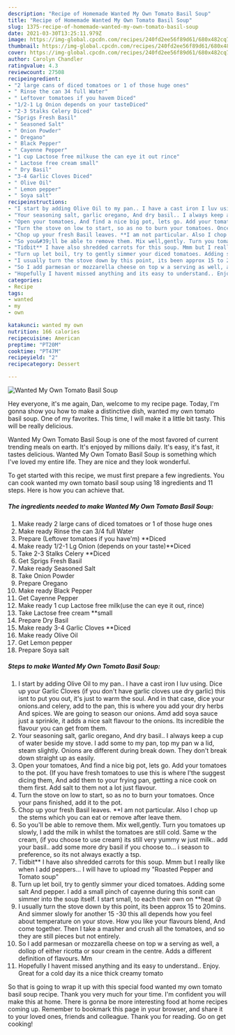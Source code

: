 ```yaml
---
description: "Recipe of Homemade Wanted My Own Tomato Basil Soup"
title: "Recipe of Homemade Wanted My Own Tomato Basil Soup"
slug: 1375-recipe-of-homemade-wanted-my-own-tomato-basil-soup
date: 2021-03-30T13:25:11.979Z
image: https://img-global.cpcdn.com/recipes/240fd2ee56f89d61/680x482cq70/wanted-my-own-tomato-basil-soup-recipe-main-photo.jpg
thumbnail: https://img-global.cpcdn.com/recipes/240fd2ee56f89d61/680x482cq70/wanted-my-own-tomato-basil-soup-recipe-main-photo.jpg
cover: https://img-global.cpcdn.com/recipes/240fd2ee56f89d61/680x482cq70/wanted-my-own-tomato-basil-soup-recipe-main-photo.jpg
author: Carolyn Chandler
ratingvalue: 4.3
reviewcount: 27508
recipeingredient:
- "2 large cans of diced tomatoes or 1 of those huge ones"
- " Rinse the can 34 full Water"
- " Leftover tomatoes if you havem Diced"
- "1/2-1 Lg Onion depends on your tasteDiced"
- "2-3 Stalks Celery Diced"
- "Sprigs Fresh Basil"
- " Seasoned Salt"
- " Onion Powder"
- " Oregano"
- " Black Pepper"
- " Cayenne Pepper"
- "1 cup Lactose free milkuse the can eye it out rince"
- " Lactose free cream small"
- " Dry Basil"
- "3-4 Garlic Cloves Diced"
- " Olive Oil"
- " Lemon pepper"
- " Soya salt"
recipeinstructions:
- "I start by adding Olive Oil to my pan.. I have a cast iron I luv using. Dice up your Garlic Cloves (if you don&#39;t have garlic cloves use dry garlic) this isnt to put you out, it&#39;s just to warm the soul. And in that case, dice your onions.and celery, add to the pan, this is where you add your dry herbs And spices. We are going to season our onions. Amd add soya sauce just a sprinkle, it adds a nice salt flavour to the onions. Its incredible the flavour you can get from them."
- "Your seasoning salt, garlic oregano, And dry basil.. I always keep a cup of water beside my stove. I add some to my pan, top my pan w a lid, steam slightly. Onions are different during break down. They don&#39;t break down straight up as easily."
- "Open your tomatoes, And find a nice big pot, lets go. Add your tomatoes to the pot. (If you have fresh tomatoes to use this is where I&#39;the suggest dicing them, And add them to your frying pan, getting a nice cook on them first. Add salt to them not a lot just flavour."
- "Turn the stove on low to start, so as no to burn your tomatoes. Once your pans finished, add it to the pot."
- "Chop up your fresh Basil leaves. **I am not particular. Also I chop up the stems which you can eat or remove after leave them."
- "So you&#39;ll be able to remove them. Mix well,gently. Turn you tomatoes up slowly, I add the milk in whilst the tomatoes are still cold. Same w the cream, (if you choose to use cream) its still very yummy w just milk.. add your basil.. add some more dry basil if you choose to... i season to preference, so its not always exactly a tsp."
- "Tidbit** I have also shredded carrots for this soup. Mmm but I really like when I add peppers... I will have to upload my &#34;Roasted Pepper and Tomato soup&#34;"
- "Turn up let boil, try to gently simmer your diced tomatoes. Adding some salt And pepper. I add a small pinch of cayenne during this sonit can simmer into the soup itself. I start small, to each their own on **heat 😜"
- "I usually turn the stove down by this point, its been approx 15 to 20mins. And simmer slowly for another 15 -30 this all depends how you feel about temperature on your stove. How you like your flavours blend, And come together. Then I take a masher and crush all the tomatoes, and so they are still pieces but not entirely."
- "So I add parmesan or mozzarella cheese on top w a serving as well, a dollop of either ricotta or sour cream in the centre. Adds a different definition of flavours. Mm"
- "Hopefully I havent missed anything and its easy to understand.. Enjoy. Great for a cold day its a nice thick creamy tomato"
categories:
- Recipe
tags:
- wanted
- my
- own

katakunci: wanted my own 
nutrition: 166 calories
recipecuisine: American
preptime: "PT20M"
cooktime: "PT47M"
recipeyield: "2"
recipecategory: Dessert

---
```



![Wanted My Own Tomato Basil Soup](https://img-global.cpcdn.com/recipes/240fd2ee56f89d61/680x482cq70/wanted-my-own-tomato-basil-soup-recipe-main-photo.jpg)

Hey everyone, it's me again, Dan, welcome to my recipe page. Today, I'm gonna show you how to make a distinctive dish, wanted my own tomato basil soup. One of my favorites. This time, I will make it a little bit tasty. This will be really delicious.



Wanted My Own Tomato Basil Soup is one of the most favored of current trending meals on earth. It's enjoyed by millions daily. It's easy, it's fast, it tastes delicious. Wanted My Own Tomato Basil Soup is something which I've loved my entire life. They are nice and they look wonderful.


To get started with this recipe, we must first prepare a few ingredients. You can cook wanted my own tomato basil soup using 18 ingredients and 11 steps. Here is how you can achieve that.

<!--inarticleads1-->

##### The ingredients needed to make Wanted My Own Tomato Basil Soup:

1. Make ready 2 large cans of diced tomatoes or 1 of those huge ones
1. Make ready  Rinse the can 3/4 full Water
1. Prepare  (Leftover tomatoes if you have&#39;m) **Diced
1. Make ready 1/2-1 Lg Onion (depends on your taste)**Diced
1. Take 2-3 Stalks Celery **Diced
1. Get Sprigs Fresh Basil
1. Make ready  Seasoned Salt
1. Take  Onion Powder
1. Prepare  Oregano
1. Make ready  Black Pepper
1. Get  Cayenne Pepper
1. Make ready 1 cup Lactose free milk(use the can eye it out, rince)
1. Take  Lactose free cream **small
1. Prepare  Dry Basil
1. Make ready 3-4 Garlic Cloves **Diced
1. Make ready  Olive Oil
1. Get  Lemon pepper
1. Prepare  Soya salt




<!--inarticleads2-->

##### Steps to make Wanted My Own Tomato Basil Soup:

1. I start by adding Olive Oil to my pan.. I have a cast iron I luv using. Dice up your Garlic Cloves (if you don&#39;t have garlic cloves use dry garlic) this isnt to put you out, it&#39;s just to warm the soul. And in that case, dice your onions.and celery, add to the pan, this is where you add your dry herbs And spices. We are going to season our onions. Amd add soya sauce just a sprinkle, it adds a nice salt flavour to the onions. Its incredible the flavour you can get from them.
1. Your seasoning salt, garlic oregano, And dry basil.. I always keep a cup of water beside my stove. I add some to my pan, top my pan w a lid, steam slightly. Onions are different during break down. They don&#39;t break down straight up as easily.
1. Open your tomatoes, And find a nice big pot, lets go. Add your tomatoes to the pot. (If you have fresh tomatoes to use this is where I&#39;the suggest dicing them, And add them to your frying pan, getting a nice cook on them first. Add salt to them not a lot just flavour.
1. Turn the stove on low to start, so as no to burn your tomatoes. Once your pans finished, add it to the pot.
1. Chop up your fresh Basil leaves. **I am not particular. Also I chop up the stems which you can eat or remove after leave them.
1. So you&#39;ll be able to remove them. Mix well,gently. Turn you tomatoes up slowly, I add the milk in whilst the tomatoes are still cold. Same w the cream, (if you choose to use cream) its still very yummy w just milk.. add your basil.. add some more dry basil if you choose to... i season to preference, so its not always exactly a tsp.
1. Tidbit** I have also shredded carrots for this soup. Mmm but I really like when I add peppers... I will have to upload my &#34;Roasted Pepper and Tomato soup&#34;
1. Turn up let boil, try to gently simmer your diced tomatoes. Adding some salt And pepper. I add a small pinch of cayenne during this sonit can simmer into the soup itself. I start small, to each their own on **heat 😜
1. I usually turn the stove down by this point, its been approx 15 to 20mins. And simmer slowly for another 15 -30 this all depends how you feel about temperature on your stove. How you like your flavours blend, And come together. Then I take a masher and crush all the tomatoes, and so they are still pieces but not entirely.
1. So I add parmesan or mozzarella cheese on top w a serving as well, a dollop of either ricotta or sour cream in the centre. Adds a different definition of flavours. Mm
1. Hopefully I havent missed anything and its easy to understand.. Enjoy. Great for a cold day its a nice thick creamy tomato




So that is going to wrap it up with this special food wanted my own tomato basil soup recipe. Thank you very much for your time. I'm confident you will make this at home. There is gonna be more interesting food at home recipes coming up. Remember to bookmark this page in your browser, and share it to your loved ones, friends and colleague. Thank you for reading. Go on get cooking!
